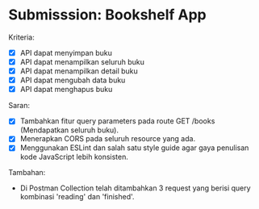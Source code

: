 # Submisssion: Bookshelf App

Kriteria:

- [x] API dapat menyimpan buku
- [x] API dapat menampilkan seluruh buku
- [x] API dapat menampilkan detail buku
- [x] API dapat mengubah data buku
- [x] API dapat menghapus buku

Saran:

- [x] Tambahkan fitur query parameters pada route GET /books (Mendapatkan seluruh buku).
- [x] Menerapkan CORS pada seluruh resource yang ada.
- [x] Menggunakan ESLint dan salah satu style guide agar gaya penulisan kode JavaScript lebih konsisten.

Tambahan:
- Di Postman Collection telah ditambahkan 3 request yang berisi query kombinasi 'reading' dan 'finished'.
